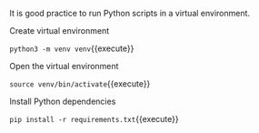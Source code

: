 It is good practice to run Python scripts in a virtual environment.

Create virtual environment

`python3 -m venv venv`{{execute}}

Open the virtual environment

`source venv/bin/activate`{{execute}}

Install Python dependencies

`pip install -r requirements.txt`{{execute}}
